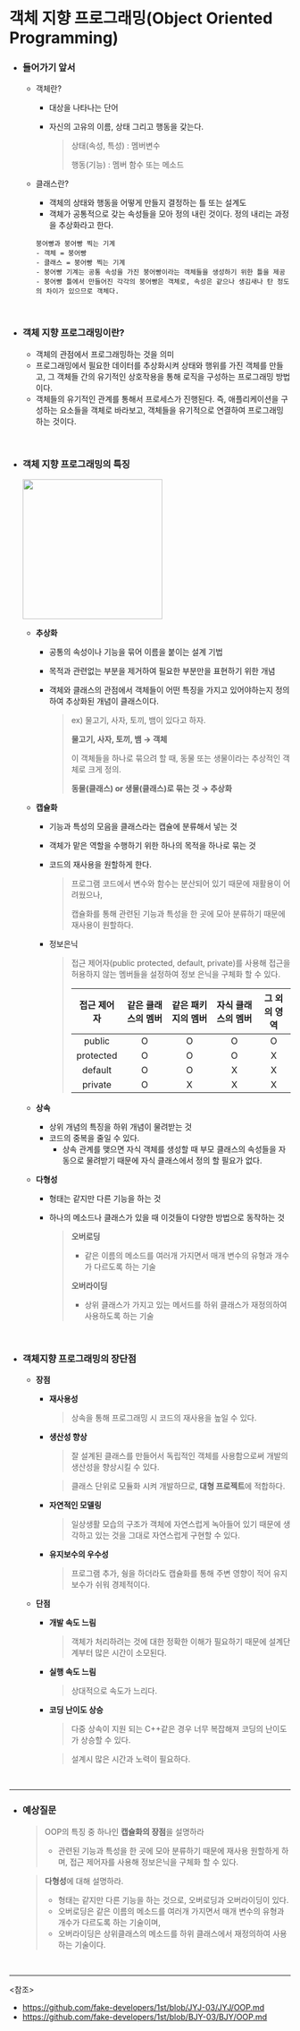 # 객체 지향 프로그래밍(Object Oriented Programming)

- ### 들어가기 앞서

  - 객체란?

    - 대상을 나타나는 단어

    - 자신의 고유의 이름, 상태 그리고 행동을 갖는다.

      >상태(속성, 특성) : 멤버변수
      >
      >행동(기능) : 멤버 함수 또는 메소드

  - 클래스란?

    - 객체의 상태와 행동을 어떻게 만들지 결정하는 틀 또는 설계도
    - 객체가 공통적으로 갖는 속성들을 모아 정의 내린 것이다. 정의 내리는 과정을 추상화라고 한다.

    ~~~
    붕어빵과 붕어빵 찍는 기계
    - 객체 = 붕어빵
    - 클래스 = 붕어빵 찍는 기계
    - 붕어빵 기계는 공통 속성을 가진 붕어빵이라는 객체들을 생성하기 위한 틀을 제공
    - 붕어빵 틀에서 만들어진 각각의 붕어빵은 객체로, 속성은 같으나 생김새나 탄 정도의 차이가 있으므로 객체다.
    ~~~

<br>

- ### 객체 지향 프로그래밍이란?

  - 객체의 관점에서 프로그래밍하는 것을 의미
  - 프로그래밍에서 필요한 데이터를 추상화시켜 상태와 행위를 가진 객체를 만들고, 그 객체들 간의 유기적인 상호작용을 통해 로직을 구성하는 프로그래밍 방법이다.
  - 객체들의 유기적인 관계를 통해서 프로세스가 진행된다. 즉, 애플리케이션을 구성하는 요소들을 객체로 바라보고, 객체들을 유기적으로 연결하여 프로그래밍하는 것이다.

<br>

- ### 객체 지향 프로그래밍의 특징

  <img src="https://user-images.githubusercontent.com/61674527/104850421-512be480-5932-11eb-8c75-bf2a9791cd2e.jpg" height=250>

  - **추상화**

    - 공통의 속성이나 기능을 묶어 이름을 붙이는 설계 기법

    - 목적과 관련없는 부분을 제거하여 필요한 부분만을 표현하기 위한 개념

    - 객체와 클래스의 관점에서 객체들이 어떤 특징을 가지고 있어야하는지 정의하여 추상화된 개념이 클래스이다.

      > ex) 물고기, 사자, 토끼, 뱀이 있다고 하자.
      >
      > **물고기, 사자, 토끼, 뱀 → 객체**
      >
      > 이 객체들을 하나로 묶으려 할 때, 동물 또는 생물이라는 추상적인 객체로 크게 정의.
      >
      > **동물(클래스) or 생물(클래스)로 묶는 것 → 추상화**

  - **캡슐화**

    - 기능과 특성의 모음을 클래스라는 캡슐에 분류해서 넣는 것

    - 객체가 맡은 역할을 수행하기 위한 하나의 목적을 하나로 묶는 것

    - 코드의 재사용을 원할하게 한다.

      > 프로그램 코드에서 변수와 함수는 분산되어 있기 때문에 재활용이 어려웠으나,
      >
      > 캡슐화를 통해 관련된 기능과 특성을 한 곳에 모아 분류하기 때문에 재사용이 원할하다.

    - 정보은닉

      > 접근 제어자(public protected, default, private)를 사용해 접근을 허용하지 않는 멤버들을 설정하여 정보 은닉을 구체화 할 수 있다.
      >
      > | 접근 제어자 | 같은 클래스의 멤버 | 같은 패키지의 멤버 | 자식 클래스의 멤버 | 그 외의 영역 |
      > | :---------: | :----------------: | :----------------: | :----------------: | :----------: |
      > |   public    |         O          |         O          |         O          |      O       |
      > |  protected  |         O          |         O          |         O          |      X       |
      > |   default   |         O          |         O          |         X          |      X       |
      > |   private   |         O          |         X          |         X          |      X       |

  - **상속**

    - 상위 개념의 특징을 하위 개념이 물려받는 것
    - 코드의 중복을 줄일 수 있다.
      - 상속 관계를 맺으면 자식 객체를 생성할 때 부모 클래스의 속성들을 자동으로 물려받기 때문에 자식 클래스에서 정의 할 필요가 없다.

  - **다형성**

    - 형태는 같지만 다른 기능을 하는 것

    - 하나의 메소드나 클래스가 있을 때 이것들이 다양한 방법으로 동작하는 것

      > **오버로딩**
      >
      > - 같은 이름의 메소드를 여러개 가지면서 매개 변수의 유형과 개수가 다르도록 하는 기술
      >
      > **오버라이딩**
      >
      > - 상위 클래스가 가지고 있는 메서드를 하위 클래스가 재정의하여 사용하도록 하는 기술

<br>

- ### 객체지향 프로그래밍의 장단점

  - **장점**

    - **재사용성**

      > 상속을 통해 프로그래밍 시 코드의 재사용을 높일 수 있다.

    - **생산성 향상**

      > 잘 설계된 클래스를 만들어서 독립적인 객체를 사용함으로써 개발의 생산성을 향상시킬 수 있다.

      > 클래스 단위로 모듈화 시켜 개발하므로, **대형 프로젝트**에 적합하다.

    - **자연적인 모델링**

      > 일상생활 모습의 구조가 객체에 자연스럽게 녹아들어 있기 때문에 생각하고 있는 것을 그대로 자연스럽게 구현할 수 있다.

    - **유지보수의 우수성**

      > 프로그램 추가, 쉉을 하더라도 캡슐화를 통해 주변 영향이 적어 유지보수가 쉬워 경제적이다.

  - **단점**

    - **개발 속도 느림**

      > 객체가 처리하려는 것에 대한 정확한 이해가 필요하기 때문에 설계단계부터 많은 시간이 소모된다.

    - **실행 속도 느림**

      > 상대적으로 속도가 느리다.

    - **코딩 난이도 상승**

      > 다중 상속이 지원 되는 C++같은 경우 너무 복잡해져 코딩의 난이도가 상승할 수 있다.

      > 설계시 많은 시간과 노력이 필요하다.

<br>

-------

- ### 예상질문

  > OOP의 특징 중 하나인 **캡슐화의 장점**을 설명하라
  >
  > - 관련된 기능과 특성을 한 곳에 모아 분류하기 때문에 재사용 원할하게 하며, 접근 제어자를 사용해 정보은닉을 구체화 할 수 있다.

  >**다형성**에 대해 설명하라. 
  >
  >- 형태는 같지만 다른 기능을 하는 것으로, 오버로딩과 오버라이딩이 있다.
  >- 오버로딩은 같은 이름의 메소드를 여러개 가지면서 매개 변수의 유형과 개수가 다르도록 하는 기술이며, 
  >- 오버라이딩은 상위클래스의 메소드를 하위 클래스에서 재정의하여 사용하는 기술이다.

<br>

----------

<참조>

- <https://github.com/fake-developers/1st/blob/JYJ-03/JYJ/OOP.md>
- <https://github.com/fake-developers/1st/blob/BJY-03/BJY/OOP.md>

